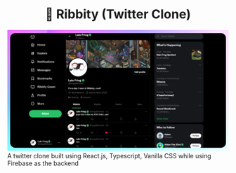 <h1 align="center"> 🐸 Ribbity (Twitter Clone) </h1>
<img alt='Initial Preview' src='/src/media/FirstPreview.png'>
A twitter clone built using React.js, Typescript, Vanilla CSS while using Firebase as the backend
